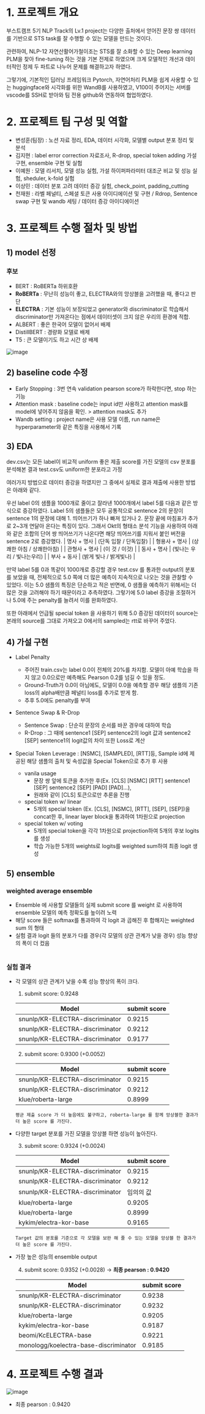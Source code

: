 # 1. 프로젝트 개요
부스트캠프 5기 NLP Track의 Lv.1 project는 다양한 출처에서 얻어진 문장 쌍 데이터를 기반으로 STS task를 잘 수행할 수 있는 모델을 만드는 것이다.

관련하여, NLP-12 자연산활어가철이조는 STS를 잘 소화할 수 있는 Deep learning PLM을 찾아 fine-tuning 하는 것을 기본 전제로 하였으며 크게 모델적인 개선과 데이터적인 정제 두 파트로 나누어 문제를 해결하고자 하였다.

그렇기에, 기본적인 딥러닝 프레임워크 Pytorch, 자연어처리 PLM을 쉽게 사용할 수 있는 huggingface와 시각화를 위한 WandB를 사용하였고, V100이 주어지는 서버를 vscode를 SSH로 받아와 팀 전용 github와 연동하여 협업하였다.

# 2. 프로젝트 팀 구성 및 역할
- 변성훈(팀장) : 노션 자료 정리, EDA, 데이터 시각화, 모델별 output 분포 정리 및 분석
- 김지현 : label error correction 자료조사, R-drop, special token adding 가설 구현, ensemble 구현 및 실험
- 이예원 : 모델 리서치, 모델 성능 실험, 가설 하이퍼파라미터 대조군 비교 및 성능 실험, sheduler, k-fold 실험
- 이상민 : 데이터 분포 고려 데이터 증강 실험, check_point, padding_cutting
- 천재원 : 라벨 페널티, 스페셜 토큰 사용 아이디에이션 및 구현 / Rdrop, Sentence swap 구현 및 wandb 세팅 / 데이터 증강 아이디에이션

# 3. 프로젝트 수행 절차 및 방법

## 1) model 선정

### 후보
- BERT : RoBERTa 하위호환
- **RoBERTa** : 무난히 성능이 좋고, ELECTRA와의 앙상블을 고려했을 때, 좋다고 판단
- **ELECTRA** : 기본 성능이 보장되었고 generator와 discriminator로 학습해서 discriminator만 가져온다는 점에서 데이터셋이 크지 않은 우리의 환경에 적합.
- ALBERT : 좋은 한국어 모델이 없어서 배제
- DistillBERT : 경량화 모델로 배제
- T5 : 큰 모델이기도 하고 시간 상 배제

![image](https://user-images.githubusercontent.com/126854237/234342782-863f3dd5-3005-49f6-b232-93ab500bff5b.png)

## 2) baseline code 수정
- Early Stopping : 3번 연속 validation pearson score가 하락한다면, stop 하는 기능
- Attention mask : baseline code는 input id만 사용하고 attention mask를 model에 넣어주지 않음을 확인. > attention mask도 추가
- Wandb setting : project name은 사용 모델 이름, run name은 hyperparameter와 같은 특징을 사용해서 기록

## 3) EDA
dev.csv는 모든 label이 비교적 uniform
좋은 제출 score를 가진 모델의 csv 분포를 분석해본 결과 test.csv도 uniform한 분포라고 가정

여러가지 방법으로 데이터 증강을 하였지만 그 중에서 실제로 결과 제출에 사용한 방법은 아래와 같다.

우선 label 0의 샘플을 1000개로 줄이고 잘라낸 1000개에서 label 5를 다음과 같은 방식으로 증강하였다.
Label 5의 샘플들은 모두 공통적으로 sentence 2의 문장이 sentence 1의 문장에 대해 1. 띄어쓰기가 하나 빠져 있거나 2. 문장 끝에 마침표가 추가로 2~3개 연달아 온다는 특징이 있다. 그래서 Okt의 형태소 분석 기능을 사용하여 아래와 같은 조합의 단어 쌍 띄어쓰기가 나온다면 해당 띄어쓰기를 지워서 붙인 버전을 sentence 2로 증강했다.
| 명사 + 명사 | (단독 입찰 / 단독입찰) |
| 형용사 + 명사 | (상쾌한 아침 / 상쾌한아침) |
| 관형사 + 명사 | (이 것 / 이것) |
| 동사 + 명사 | (빛나는 우리 / 빛나는우리) |
| 부사 + 동사 | (밝게 빛나 / 밝게빛나) |

만약 label 5를 0과 똑같이 1000개로 증강할 경우 test.csv 를 통과한 output의 분포를 보았을 때, 전체적으로 5.0 쪽에 더 많은 예측이 지속적으로 나오는 것을 관찰할 수 있었다. 이는 5.0 샘플의 특징은 단순하고 적은 반면에, 0 샘플을 예측하기 위해서는 더 많은 것을 고려해야 하기 때문이라고 추측하였다. 그렇기에 5.0 label 증강을 조절하거나 5.0에 주는 penalty를 늘려서 이를 완화하였다.

또한 아래에서 언급될 special token 을 사용하기 위해 5.0 증강된 데이터이 source는 본래의 source를 그대로 가져오고 0에서의 sampled는 rtt로 바꾸어 주었다. 

## 4) 가설 구현
- Label Penalty
  - 주어진 train.csv는 label 0.0이 전체의 20%를 차지함. 모델이 아예 학습을 하지 않고 0.0으로만 예측해도 Pearson 0.2를 넘길 수 있을 정도.
  - Ground-Truth가 0.0이 아님에도, 모델이 0.0을 예측할 경우 해당 샘플의 기존 loss의 alpha배만큼 페널티 loss를 추가로 받게 함.
  - 추후 5.0에도 penalty를 부여

- Sentence Swap & R-Drop
  - Sentence Swap : 단순히 문장의 순서를 바꾼 경우에 대하여 학습
  - R-Drop : 그 때에 sentence1 [SEP] sentence2의 logit 값과 sentence2 [SEP] sentence1의 logit값의 차이 또한 Loss로 계산
  
- Special Token Leverage : [NSMC], [SAMPLED], [RTT]등, Sample id에 제공된 해당 샘플의 출처 및 속성값을 Special Token으로 추가 후 사용
  - vanila usage
    - 문장 쌍 앞에 토큰을 추가한 후(Ex. [CLS] [NSMC] [RTT] sentence1 [SEP] sentence2 [SEP] [PAD] [PAD]...),
    - 원래와 같이 [CLS] 토큰으로만 추론을 진행
  - special token w/ linear
    - 5개의 special token (Ex. [CLS], [NSMC], [RTT], [SEP], [SEP])을 concat한 후, linear layer block을 통과하여 1차원으로 projection
  - special token w/ voting
    - 5개의 special token을 각각 1차원으로 projection하여 5개의 후보 logits를 생성
    - 학습 가능한 5개의 weights로 logits를 weighted sum하여 최종 logit 생성

## 5) ensemble
### weighted average ensemble
- Ensemble 에 사용할 모델들의 실제 submit score 를 weight 로 사용하여 ensemble 모델의 예측 정확도를 높이려 노력
- 해당 score 들은 softmax를 통과하여 각 logit 과 곱해진 후 합해지는 weighted sum 의 형태
- 실험 결과 logit 들의 분포가 다를 경우(각 모델의 상관 관계가 낮을 경우) 성능 향상의 폭이 더 컸음
<br><br>

### 실험 결과
- 각 모델의 상관 관계가 낮을 수록 성능 향상의 폭이 크다.

  1. submit score: 0.9248

  |Model|submit score|
  |---|---|
  |snunlp/KR-ELECTRA-discriminator|0.9215|
  |snunlp/KR-ELECTRA-discriminator|0.9212|
  |snunlp/KR-ELECTRA-discriminator|0.9177|

  2. submit score: 0.9300 (+0.0052)

  |Model|submit score|
  |---|---|
  |snunlp/KR-ELECTRA-discriminator|0.9215|
  |snunlp/KR-ELECTRA-discriminator|0.9212|
  |klue/roberta-large|0.8999|

  `평균 제출 score 가 더 높음에도 불구하고, roberta-large 를 함께 앙상블한 결과가 더 높은 score 를 가진다.`
  
- 다양한 target 분포를 가진 모델을 앙상블 하면 성능이 높아진다.
   
   3. submit score: 0.9324 (+0.0024)

  |Model|submit score|
  |---|---|
  |snunlp/KR-ELECTRA-discriminator|0.9215|
  |snunlp/KR-ELECTRA-discriminator|0.9212|
  |snunlp/KR-ELECTRA-discriminator|임의의 값|
  |klue/roberta-large|0.9205|
  |klue/roberta-large|0.8999|
  |kykim/electra-kor-base|0.9165|

  `Target 값의 분포를 기준으로 각 모델을 보완 해 줄 수 있는 모델을 앙상블 한 결과가 더 높은 score 를 가진다. `
  
- 가장 높은 성능의 ensemble output

   4. submit score: 0.9352 (+0.0028) -> **최종 pearson : 0.9420**

  |Model|submit score|
  |---|---|
  |snunlp/KR-ELECTRA-discriminator|0.9238|
  |snunlp/KR-ELECTRA-discriminator|0.9232|
  |klue/roberta-large|0.9205|
  |kykim/electra-kor-base|0.9187|
  |beomi/KcELECTRA-base|0.9221|
  |monologg/koelectra-base-discriminator|0.9185|
  
# 4. 프로젝트 수행 결과

![image](https://user-images.githubusercontent.com/126854237/234345560-e7921bc6-d3ef-4ebd-ab24-d237b579ed33.png)

- 최종 pearson : 0.9420
